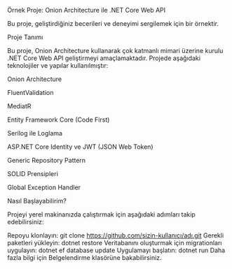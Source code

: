 Örnek Proje: Onion Architecture ile .NET Core Web API

Bu proje, geliştirdiğiniz becerileri ve deneyimi sergilemek için bir örnektir.

Proje Tanımı

Bu proje, Onion Architecture kullanarak çok katmanlı mimari üzerine kurulu .NET Core Web API geliştirmeyi amaçlamaktadır. Projede aşağıdaki teknolojiler ve yapılar kullanılmıştır:

Onion Architecture

FluentValidation

MediatR

Entity Framework Core (Code First)

Serilog ile Loglama

ASP.NET Core Identity ve JWT (JSON Web Token)

Generic Repository Pattern

SOLID Prensipleri

Global Exception Handler

Nasıl Başlayabilirim?

Projeyi yerel makinanızda çalıştırmak için aşağıdaki adımları takip edebilirsiniz:


Repoyu klonlayın: git clone https://github.com/sizin-kullanıcı/adı.git
Gerekli paketleri yükleyin: dotnet restore
Veritabanını oluşturmak için migrationları uygulayın: dotnet ef database update
Uygulamayı başlatın: dotnet run
Daha fazla bilgi için Belgelendirme klasörüne bakabilirsiniz.

 
